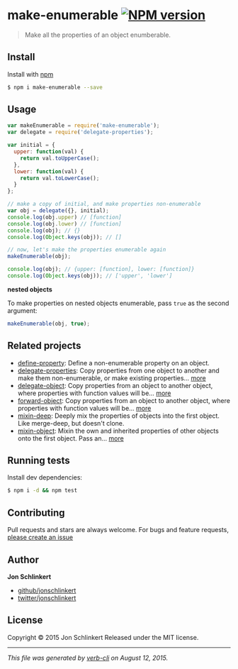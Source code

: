 # make-enumerable [![NPM version](https://badge.fury.io/js/make-enumerable.svg)](http://badge.fury.io/js/make-enumerable)

> Make all the properties of an object enumberable.

## Install

Install with [npm](https://www.npmjs.com/)

```sh
$ npm i make-enumerable --save
```

## Usage

```js
var makeEnumerable = require('make-enumerable');
var delegate = require('delegate-properties');

var initial = {
  upper: function(val) {
    return val.toUpperCase();
  },
  lower: function(val) {
    return val.toLowerCase();
  }
};

// make a copy of initial, and make properties non-enumerable
var obj = delegate({}, initial);
console.log(obj.upper) // [function]
console.log(obj.lower) // [function]
console.log(obj); // {}
console.log(Object.keys(obj)); // []

// now, let's make the properties enumerable again
makeEnumerable(obj);

console.log(obj); // {upper: [function], lower: [function]}
console.log(Object.keys(obj)); // ['upper', 'lower']
```

**nested objects**

To make properties on nested objects enumerable, pass `true` as the second argument:

```js
makeEnumerable(obj, true);
```

## Related projects

* [define-property](https://github.com/jonschlinkert/define-property): Define a non-enumerable property on an object.
* [delegate-properties](https://github.com/jonschlinkert/delegate-properties): Copy properties from one object to another and make them non-enumerable, or make existing properties… [more](https://github.com/jonschlinkert/delegate-properties)
* [delegate-object](https://github.com/doowb/delegate-object): Copy properties from an object to another object, where properties with function values will be… [more](https://github.com/doowb/delegate-object)
* [forward-object](https://github.com/doowb/forward-object): Copy properties from an object to another object, where properties with function values will be… [more](https://github.com/doowb/forward-object)
* [mixin-deep](https://github.com/jonschlinkert/mixin-deep): Deeply mix the properties of objects into the first object. Like merge-deep, but doesn't clone.
* [mixin-object](https://github.com/jonschlinkert/mixin-object): Mixin the own and inherited properties of other objects onto the first object. Pass an… [more](https://github.com/jonschlinkert/mixin-object)

## Running tests

Install dev dependencies:

```sh
$ npm i -d && npm test
```

## Contributing

Pull requests and stars are always welcome. For bugs and feature requests, [please create an issue](https://github.com/jonschlinkert/make-enumerable/issues/new)

## Author

**Jon Schlinkert**

+ [github/jonschlinkert](https://github.com/jonschlinkert)
+ [twitter/jonschlinkert](http://twitter.com/jonschlinkert)

## License

Copyright © 2015 Jon Schlinkert
Released under the MIT license.

***

_This file was generated by [verb-cli](https://github.com/assemble/verb-cli) on August 12, 2015._